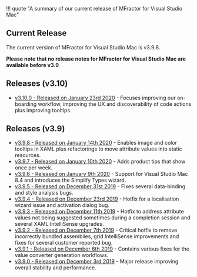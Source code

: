 !!! quote "A summary of our current release of MFractor for Visual Studio Mac"

## Current Release

The current version of MFractor for Visual Studio Mac is v3.9.8.

**Please note that no release notes for MFractor for Visual Studio Mac are available before v3.9**

## Releases (v3.10)

 * [v3.10.0 - Released on January 23rd 2020](v3/v3.10.md#v3.10.0) - Focuses improving our on-boarding workflow, improving the UX and discoverability of code actions plus improving tooltips.

## Releases (v3.9)

 * [v3.9.8 - Released on January 14th 2020](v3/v3.9.md#v3.9.8) - Enables image and color tooltips in XAML plus refactorings to move attribute values into static resources.
 * [v3.9.7 - Released on January 10th 2020](v3/v3.9.md#v3.9.7) - Adds product tips that show once per week.
 * [v3.9.6 - Released on January 9th 2020](v3/v3.9.md#v3.9.6) - Support for Visual Studio Mac 8.4 and introduces the Simplify Types wizard.
 * [v3.9.5 - Released on December 31st 2019](v3/v3.9.md#v3.9.5) - Fixes several data-binding and style analysis bugs.
 * [v3.9.4 - Released on December 23rd 2019](v3/v3.9.md#v3.9.4) - Hotfix for a localisation wizard issue and activation dialog bug.
 * [v3.9.3 - Released on December 11th 2019](v3/v3.9.md#v3.9.3) - Hotfix to address attribute values not being suggested sometimes during a completion session and several XAML IntelliSense upgrades.
 * [v3.9.2 - Released on December 7th 2019](v3/v3.9.md#v3.9.2) - Critical hotfix to remove incorrectly bundled assemblies, grid IntelliSense improvements and fixes for several customer reported bug.
 * [v3.9.1 - Released on December 6th 2019](v3/v3.9.md#v3.9.1) - Contains various fixes for the value converter generation workflows.
 * [v3.9.0 - Released on December 3rd 2019](v3/v3.9.md#v3.9.0) - Major release improving overall stability and performance.
